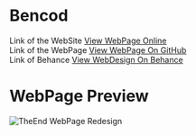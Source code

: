 # Bencod
Link of the WebSite [View WebPage Online](https://www.bencod.pe.hu)<br>
Link of the WebPage [View WebPage On GitHub](https://becod.github.io/Bencod)<br>
Link of Behance [View WebDesign On Behance](https://www.behance.net/gallery/49342251/BENCOD-Website)
<br>
# WebPage Preview
![TheEnd WebPage Redesign](https://becod.github.io/Bencod/img/bencod-website.png)
